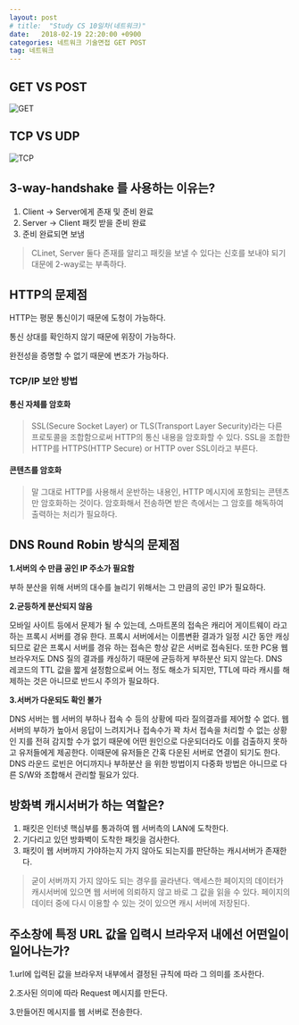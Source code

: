 ```yaml
---
layout: post
# title:  "Study CS 10일차(네트워크)"
date:   2018-02-19 22:20:00 +0900
categories: 네트워크 기술면접 GET POST
tag: 네트워크
---
```


## GET VS POST

![GET](https://quarl894.github.io/assets/posts/20180219/get_post.jpg)

## TCP VS UDP

![TCP](http://quarl894.github.io/assets/posts/20180219/tcp_udp.png)

## 3-way-handshake 를 사용하는 이유는?

1. Client -> Server에게 존재 및 준비 완료
2. Server -> Client 패킷 받을 준비 완료
3. 준비 완료되면 보냄

> CLinet, Server 둘다 존재를 알리고 패킷을 보낼 수 있다는 신호를 보내야 되기 대문에 2-way로는 부족하다.

## HTTP의 문제점

HTTP는 평문 통신이기 때문에 도청이 가능하다.

통신 상대를 확인하지 않기 때문에 위장이 가능하다.

완전성을 증명할 수 없기 때문에 변조가 가능하다.

### TCP/IP 보안 방법

#### 통신 자체를 암호화

> SSL(Secure Socket Layer) or TLS(Transport Layer Security)라는 다른 프로토콜을 조합함으로써 HTTP의 통신 내용을 암호화할 수 있다. SSL을 조합한 HTTP를 HTTPS(HTTP Secure) or HTTP over SSL이라고 부른다.

#### 콘텐츠를 암호화

> 말 그대로 HTTP를 사용해서 운반하는 내용인, HTTP 메시지에 포함되는 콘텐츠만 암호화하는 것이다. 암호화해서 전송하면 받은 측에서는 그 암호를 해독하여 출력하는 처리가 필요하다.



##  DNS Round Robin 방식의 문제점

**1.서버의 수 만큼 공인 IP 주소가 필요함**

부하 분산을 위해 서버의 대수를 늘리기 위해서는 그 만큼의 공인 IP가 필요하다.

**2.균등하게 분산되지 않음**

모바일 사이트 등에서 문제가 될 수 있는데, 스마트폰의 접속은 캐리어 게이트웨이 라고 하는 프록시 서버를 경유 한다. 프록시 서버에서는 이름변환 결과가 일정 시간 동안 캐싱되므로 같은 프록시 서버를 경유 하는 접속은 항상 같은 서버로 접속된다. 또한 PC용 웹 브라우저도 DNS 질의 결과를 캐싱하기 때문에 균등하게 부하분산 되지 않는다. DNS 레코드의 TTL 값을 짧게 설정함으로써 어느 정도 해소가 되지만, TTL에 따라 캐시를 해제하는 것은 아니므로 반드시 주의가 필요하다.

**3.서버가 다운되도 확인 불가**

DNS 서버는 웹 서버의 부하나 접속 수 등의 상황에 따라 질의결과를 제어할 수 없다. 웹 서버의 부하가 높아서 응답이 느려지거나 접속수가 꽉 차서 접속을 처리할 수 없는 상황인 지를 전혀 감지할 수가 없기 때문에 어떤 원인으로 다운되더라도 이를 검출하지 못하고 유저들에게 제공한다. 이때문에 유저들은 간혹 다운된 서버로 연결이 되기도 한다. DNS 라운드 로빈은 어디까지나 부하분산 을 위한 방법이지 다중화 방법은 아니므로 다른 S/W와 조합해서 관리할 필요가 있다.

## 방화벽 캐시서버가 하는 역할은?

1. 패킷은 인터넷 핵심부를 통과하여 웹 서버측의 LAN에 도착한다.
2. 기다리고 있던 방화벽이 도착한 패킷을 검사한다.
3. 패킷이 웹 서버까지 가야하는지 가지 않아도 되는지를 판단하는 캐시서버가 존재한다.

> 굳이 서버까지 가지 않아도 되는 경우를 골라낸다.
> 액세스한 페이지의 데이터가 캐시서버에 있으면 웹 서버에 의뢰하지 않고 바로 그 값을 읽을 수 있다. 페이지의 데이터 중에 다시 이용할 수 있는 것이 있으면 캐시 서버에 저장된다.

## 주소창에 특정 URL 값을 입력시 브라우저 내에선 어떤일이 일어나는가?

1.url에 입력된 값을 브라우저 내부에서 결정된 규칙에 따라 그 의미를 조사한다.

2.조사된 의미에 따라 Request 메시지를 만든다.

3.만들어진 메시지를 웹 서버로 전송한다.

[jekyll-gh]:   https://github.com/quarl894